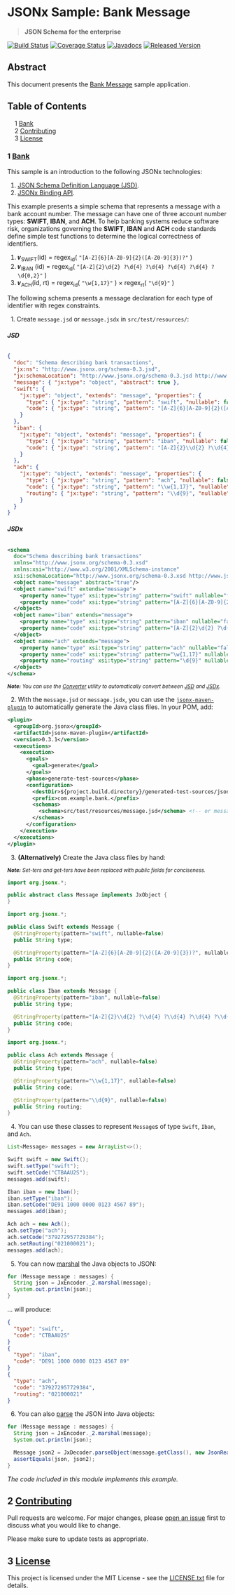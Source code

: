 # JSONx Sample: Bank Message

> **JSON Schema for the enterprise**

[![Build Status](https://travis-ci.org/jsonx-org/java.svg?EKkC4CBk)](https://travis-ci.org/jsonx-org/java)
[![Coverage Status](https://coveralls.io/repos/github/jsonx-org/java/badge.svg?EKkC4CBk)](https://coveralls.io/github/jsonx-org/java)
[![Javadocs](https://www.javadoc.io/badge/org.jsonx/rs.svg?EKkC4CBk)](https://www.javadoc.io/doc/org.jsonx/rs)
[![Released Version](https://img.shields.io/maven-central/v/org.jsonx/rs.svg?EKkC4CBk)](https://mvnrepository.com/artifact/org.jsonx/rs)

## Abstract

This document presents the <ins>Bank Message</ins> sample application.

## Table of Contents

<samp>&nbsp;&nbsp;</samp>1 [<ins>Bank</ins>](#1-bank)<br>
<samp>&nbsp;&nbsp;</samp>2 [<ins>Contributing</ins>](#2-contributing)<br>
<samp>&nbsp;&nbsp;</samp>3 [<ins>License</ins>](#3-license)<br>

### <b>1</b> <ins>Bank</ins>

This sample is an introduction to the following JSONx technologies:
1. [<ins>JSON Schema Definition Language (JSD)</ins>][#jsd].
1. [<ins>JSONx Binding API</ins>][#binding-api].

This example presents a simple schema that represents a message with a bank account number. The message can have one of three account number types: **SWIFT**, **IBAN**, and **ACH**. To help banking systems reduce software risk, organizations governing the **SWIFT**, **IBAN** and **ACH** code standards define simple test functions to determine the logical correctness of identifiers.

1. 𝒗<sub>SWIFT</sub>(id)   = regex<sub>id</sub>( `"[A-Z]{6}[A-Z0-9]{2}([A-Z0-9]{3})?"` )
1. 𝒗<sub>IBAN</sub>   (id)   = regex<sub>id</sub>( `"[A-Z]{2}\d{2} ?\d{4} ?\d{4} ?\d{4} ?\d{4} ?\d{0,2}"` )
1. 𝒗<sub>ACH</sub>(id, rt) = regex<sub>id</sub>( `"\w{1,17}"` ) × regex<sub>rt</sub>( `"\d{9}"` )

The following schema presents a message declaration for each type of identifier with regex constraints.

&nbsp;&nbsp;1.&nbsp;Create `message.jsd` or `message.jsdx` in `src/test/resources/`:

<!-- tabs:start -->

###### **JSD**

```json
{
  "doc": "Schema describing bank transactions",
  "jx:ns": "http://www.jsonx.org/schema-0.3.jsd",
  "jx:schemaLocation": "http://www.jsonx.org/schema-0.3.jsd http://www.jsonx.org/schema.jsd",
  "message": { "jx:type": "object", "abstract": true },
  "swift": {
    "jx:type": "object", "extends": "message", "properties": {
      "type": { "jx:type": "string", "pattern": "swift", "nullable": false },
      "code": { "jx:type": "string", "pattern": "[A-Z]{6}[A-Z0-9]{2}([A-Z0-9]{3})?", "nullable": false }
    }
  },
  "iban": {
    "jx:type": "object", "extends": "message", "properties": {
      "type": { "jx:type": "string", "pattern": "iban", "nullable": false },
      "code": { "jx:type": "string", "pattern": "[A-Z]{2}\\d{2} ?\\d{4} ?\\d{4} ?\\d{4} ?\\d{4} ?\\d{0,2}", "nullable": false }
    }
  },
  "ach": {
    "jx:type": "object", "extends": "message", "properties": {
      "type": { "jx:type": "string", "pattern": "ach", "nullable": false },
      "code": { "jx:type": "string", "pattern": "\\w{1,17}", "nullable": false },
      "routing": { "jx:type": "string", "pattern": "\\d{9}", "nullable": false }
    }
  }
}
```

###### **JSDx**

```xml
<schema
  doc="Schema describing bank transactions"
  xmlns="http://www.jsonx.org/schema-0.3.xsd"
  xmlns:xsi="http://www.w3.org/2001/XMLSchema-instance"
  xsi:schemaLocation="http://www.jsonx.org/schema-0.3.xsd http://www.jsonx.org/schema.xsd">
  <object name="message" abstract="true"/>
  <object name="swift" extends="message">
    <property name="type" xsi:type="string" pattern="swift" nullable="false"/>
    <property name="code" xsi:type="string" pattern="[A-Z]{6}[A-Z0-9]{2}([A-Z0-9]{3})?" nullable="false"/>
  </object>
  <object name="iban" extends="message">
    <property name="type" xsi:type="string" pattern="iban" nullable="false"/>
    <property name="code" xsi:type="string" pattern="[A-Z]{2}\d{2} ?\d{4} ?\d{4} ?\d{4} ?\d{4} ?\d{0,2}" nullable="false"/>
  </object>
  <object name="ach" extends="message">
    <property name="type" xsi:type="string" pattern="ach" nullable="false"/>
    <property name="code" xsi:type="string" pattern="\w{1,17}" nullable="false"/>
    <property name="routing" xsi:type="string" pattern="\d{9}" nullable="false"/>
  </object>
</schema>
```

<!-- tabs:end -->

<sub>_**Note:** You can use the [Converter][#converter] utility to automatically convert between <ins>JSD</ins> and <ins>JSDx</ins>._</sub>

&nbsp;&nbsp;2.&nbsp;With the `message.jsd` or `message.jsdx`, you can use the [`jsonx-maven-plugin`][jsonx-maven-plugin] to automatically generate the Java class files. In your POM, add:

```xml
<plugin>
  <groupId>org.jsonx</groupId>
  <artifactId>jsonx-maven-plugin</artifactId>
  <version>0.3.1</version>
  <executions>
    <execution>
      <goals>
        <goal>generate</goal>
      </goals>
      <phase>generate-test-sources</phase>
      <configuration>
        <destDir>${project.build.directory}/generated-test-sources/jsonx</destDir>
        <prefix>com.example.bank.</prefix>
        <schemas>
          <schema>src/test/resources/message.jsd</schema> <!-- or message.jsdx -->
        </schemas>
      </configuration>
    </execution>
  </executions>
</plugin>
```

&nbsp;&nbsp;3.&nbsp;**(Alternatively)** Create the Java class files by hand:

<sup>_**Note:** Set-ters and get-ters have been replaced with public fields for conciseness._</sup>

```java
import org.jsonx.*;

public abstract class Message implements JxObject {
}
```

```java
import org.jsonx.*;

public class Swift extends Message {
  @StringProperty(pattern="swift", nullable=false)
  public String type;

  @StringProperty(pattern="[A-Z]{6}[A-Z0-9]{2}([A-Z0-9]{3})?", nullable=false)
  public String code;
}
```

```java
import org.jsonx.*;

public class Iban extends Message {
  @StringProperty(pattern="iban", nullable=false)
  public String type;

  @StringProperty(pattern="[A-Z]{2}\\d{2} ?\\d{4} ?\\d{4} ?\\d{4} ?\\d{4} ?\\d{0,2}", nullable=false)
  public String code;
}
```

```java
import org.jsonx.*;

public class Ach extends Message {
  @StringProperty(pattern="ach", nullable=false)
  public String type;

  @StringProperty(pattern="\\w{1,17}", nullable=false)
  public String code;

  @StringProperty(pattern="\\d{9}", nullable=false)
  public String routing;
}
```

&nbsp;&nbsp;4.&nbsp;You can use these classes to represent `Message`s of type `Swift`, `Iban`, and `Ach`.

```java
List<Message> messages = new ArrayList<>();

Swift swift = new Swift();
swift.setType("swift");
swift.setCode("CTBAAU2S");
messages.add(swift);

Iban iban = new Iban();
iban.setType("iban");
iban.setCode("DE91 1000 0000 0123 4567 89");
messages.add(iban);

Ach ach = new Ach();
ach.setType("ach");
ach.setCode("379272957729384");
ach.setRouting("021000021");
messages.add(ach);
```

&nbsp;&nbsp;5.&nbsp;You can now <ins>marshal</ins> the Java objects to JSON:

```java
for (Message message : messages) {
  String json = JxEncoder._2.marshal(message);
  System.out.println(json);
}
```

... will produce:

```json
{
  "type": "swift",
  "code": "CTBAAU2S"
}
{
  "type": "iban",
  "code": "DE91 1000 0000 0123 4567 89"
}
{
  "type": "ach",
  "code": "379272957729384",
  "routing": "021000021"
}
```

&nbsp;&nbsp;6.&nbsp;You can also <ins>parse</ins> the JSON into Java objects:

```java
for (Message message : messages) {
  String json = JxEncoder._2.marshal(message);
  System.out.println(json);

  Message json2 = JxDecoder.parseObject(message.getClass(), new JsonReader(new StringReader(json)));
  assertEquals(json, json2);
}
```

_The code included in this module implements this example._

## <b>2</b> <ins>Contributing</ins>

Pull requests are welcome. For major changes, please [open an issue](../../../issues) first to discuss what you would like to change.

Please make sure to update tests as appropriate.

## <b>3</b> <ins>License</ins>

This project is licensed under the MIT License - see the [LICENSE.txt](LICENSE.txt) file for details.

[#binding-api]: ../../../../#4-jsonx-binding-api
[#converter]: ../../../../#532-converter
[#jsd]: ../../../../#3-json-schema-definition-language
[jsonx-maven-plugin]: ../../jsonx-maven-plugin/